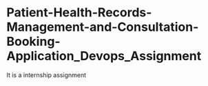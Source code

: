 # Patient-Health-Records-Management-and-Consultation-Booking-Application_Devops_Assignment
It is a internship assignment
